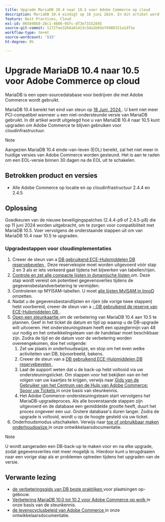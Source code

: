 ```yaml
---
title: Upgrade MariaDB 10.4 naar 10.5 voor Adobe Commerce op cloud
description: MariaDB 10.4 eindigt op 18 juni 2024. In dit artikel wordt uitgelegd hoe u MariaDB kunt upgraden van 10,4 naar 10,5 en Adobe Commerce kunt blijven gebruiken voor cloudinfrastructuur.
feature: Best Practices, Cloud
exl-id: 065840b8-28c1-4686-95fc-df3e73152845
source-git-commit: 11f2fae3264a61413c5da1b93ef4980151a1df1e
workflow-type: tm+mt
source-wordcount: '533'
ht-degree: 0%

---
```


# Upgrade MariaDB 10.4 naar 10.5 voor Adobe Commerce op cloud

MariaDB is een open-sourcedatabase voor bedrijven die met Adobe Commerce wordt gebruikt.

MariaDB 10.4 bereikt het eind van steun op [ 18 Juni, 2024 ](https://endoflife.date/mariadb). U bent niet meer PCI-compatibel wanneer u een niet-ondersteunde versie van MariaDB gebruikt. In dit artikel wordt uitgelegd hoe u van MariaDB 10.4 naar 10.5 kunt upgraden om Adobe Commerce te blijven gebruiken voor cloudinfrastructuur.

>[!NOTE]
>
>Aangezien MariaDB 10.4 einde-van-leven (EOL) bereikt, zal het niet meer in huidige versies van Adobe Commerce worden gesteund. Het is aan te raden om een EOL-versie binnen 30 dagen na de EOL uit te schakelen.

## Betrokken product en versies

* Alle Adobe Commerce op locatie en op cloudinfrastructuur 2.4.4 en 2.4.5

## Oplossing

Goedkeuren van de nieuwe beveiligingspatches (2.4.4-p9 of 2.4.5-p8) die op 11 juni 2024 worden uitgebracht, om te zorgen voor compatibiliteit met MariaDB 10.5. Voer vervolgens de onderstaande stappen uit om van MariaDB 10.4 naar 10.5 te upgraden.

### Upgradestappen voor cloudimplementaties

1. Creeer de steun van a [ DB gebruikend ECE-Hulpmiddelen DB reservebevelen ](https://experienceleague.adobe.com/en/docs/commerce-cloud-service/user-guide/develop/storage/snapshots). Deze reservekopie moet worden uitgevoerd vóór stap 2 en 3 als er iets verkeerd gaat tijdens het bijwerken van tabellen/rijen.
1. [ Controle en zet alle compacte lijsten in dynamische lijsten ](https://experienceleague.adobe.com/en/docs/commerce-operations/implementation-playbook/best-practices/maintenance/mariadb-upgrade) om. Deze stap wordt vereist om potentieel gegevensverlies tijdens de gegevensbestandverbetering te vermijden.
1. Controleren op MYISAM-tabellen. U moet [ alle lijsten MyISAM in InnoD ](https://experienceleague.adobe.com/en/docs/commerce-operations/implementation-playbook/best-practices/planning/database-on-cloud) omzetten.
1. Nadat u de gegevensbestandlijsten en rijen (de vorige twee stappen) hebt voorbereid, creeer de steun van a [- OB gebruikend de reserve van ECE-Hulpmiddelen OB ](https://experienceleague.adobe.com/en/docs/commerce-cloud-service/user-guide/develop/storage/snapshots).
1. [ Open een steunkaartje ](/help/help-center-guide/help-center/magento-help-center-user-guide.md#submit-ticket) om de verbetering van MariaDB 10.4 aan 10.5 te plannen. Geef in het ticket de datum en tijd op waarop u de DB-upgrade wilt uitvoeren. Het ondersteuningsteam heeft een opzegtermijn van 48 uur nodig en het ontwikkelingsteam van de handelaar moet beschikbaar zijn. Zodra de tijd en de datum voor de verbetering worden overeengekomen, doe het volgende:
   1. Zet uw plaats in onderhoudswijze, en stop om het even welke activiteiten van DB, bijvoorbeeld, bakens.
   1. Creeer de steun van a [ DB gebruikend ECE-Hulpmiddelen DB reservebevelen ](https://experienceleague.adobe.com/en/docs/commerce-cloud-service/user-guide/develop/storage/snapshots).
   1. Laat de support weten dat u de back-up hebt voltooid via uw ondersteuningsticket. Om stappen voor het bekijken van en het volgen van uw kaartjes te krijgen, verwijs naar [ Gids van de Gebruiker van het Centrum van de Hulp van Adobe Commerce: Spoor uw Tickets ](/help/help-center-guide/help-center/magento-help-center-user-guide.md#track-tickets) in onze basis van steunkennis.
   1. Het Adobe Commerce-ondersteuningsteam start vervolgens het MariaDB-upgradeproces. Als alle bovenstaande stappen zijn uitgevoerd en de database een gemiddelde grootte heeft, duurt het proces ongeveer een uur. Grotere database&#39;s duren langer. Zodra de upgrade is voltooid, wordt u op de hoogte gesteld via uw ticket.
1. Onderhoudsmodus uitschakelen. Verwijs naar [ toe of onbruikbaar maken onderhoudswijze ](https://experienceleague.adobe.com/en/docs/commerce-operations/installation-guide/tutorials/maintenance-mode) in onze ontwikkelaarsdocumentatie.

>[!NOTE]
>
>U wordt aangeraden een DB-back-up te maken voor en na elke upgrade, zodat gegevensverlies niet meer mogelijk is. Hierdoor kunt u terugdraaien naar een vorige stap als er problemen optreden tijdens het upgraden van de versie.

## Verwante lezing

* [ de verbeteringsgids van DB beste praktijken ](https://experienceleague.adobe.com/en/docs/commerce-operations/upgrade-guide/prepare/prerequisites) voor plaatsingen op-gebouw.
* [ Verbetering MariaDB 10.0 tot 10.2 voor Adobe Commerce op wolk ](https://experienceleague.adobe.com/en/docs/commerce-knowledge-base/kb/how-to/upgrade-mariadb-10-0-to-10-2-for-magento-commerce-cloud) in onze basis van de steunkennis.
* [ de levenscyclusbeleid van Adobe Commerce ](https://experienceleague.adobe.com/en/docs/commerce-operations/release/planning/lifecycle-policy) in onze ontwikkelaarsdocumentatie.
